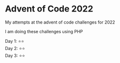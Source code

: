 # Advent of Code 2022

My attempts at the advent of code challenges for 2022

I am doing these challenges using PHP

Day 1: :star::star:  
Day 2: :star::star:  
Day 3: :star::star:
